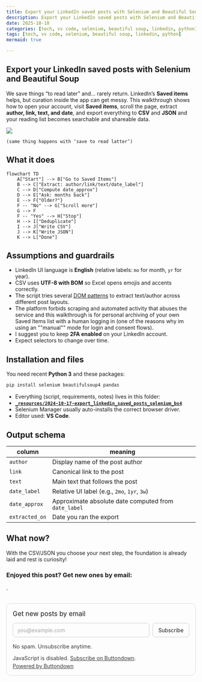 ```yaml
---
title: Export your LinkedIn saved posts with Selenium and Beautiful Soup
description: Export your LinkedIn saved posts with Selenium and Beautiful Soup
date: 2025-10-10
categories: [tech, vs code, selenium, beautiful soup, linkedin, python]
tags: [tech, vs code, selenium, beautiful soup, linkedin, python]
mermaid: true

---
```


##  Export your LinkedIn saved posts with Selenium and Beautiful Soup


We save things “to read later” and… rarely return. LinkedIn’s **Saved items** helps, but curation inside the app can get messy. This walkthrough shows how to open your account, visit **Saved items**, scroll the page, extract **author, link, text, and date**, and export everything to **CSV** and **JSON** and your reading list becomes searchable and shareable data.



![](https://i.imgflip.com/5w6kg5.jpg)
```
(same thing happens with ‘save to read latter’)
```
## What it does

```mermaid
flowchart TD
    A["Start"] --> B["Go to Saved Items"]
    B --> C["Extract: author/link/text/date_label"]
    C --> D["Compute date_approx"]
    D --> E["Ask: months back"]
    E --> F{"Older?"}
    F -- "No" --> G["Scroll more"]
    G --> F
    F -- "Yes" --> H["Stop"]
    H --> I["Deduplicate"]
    I --> J["Write CSV"]
    J --> K["Write JSON"]
    K --> L["Done"]
```


## Assumptions and guardrails

- LinkedIn UI language is **English** (relative labels: `mo` for month, `yr` for year).
- CSV uses **UTF-8 with BOM** so Excel opens emojis and accents correctly.
- The script tries several [DOM patterns](https://developer.mozilla.org/pt-BR/docs/conflicting/Web/API/Document_Object_Model_a0b90593de4c5cb214690e823be115a18d605d4bc7719ba296e212da2abe18ef) to extract text/author across different post layouts.
- The platform forbids scraping and automated activity that abuses the service and this walkthrough is for personal archiving of your own Saved Items list with a human logging in (one of the reasons why im using an ""manual"" mode for login and consent flows).
- I suggest you to keep **2FA enabled** on your LinkedIn account. 
- Expect selectors to change over time.

## Installation and files

You need recent **Python 3** and these packages:

```sh
pip install selenium beautifulsoup4 pandas
```
- Everything (script, requirements, notes) lives in this folder:  
- [**`_resources/2024-10-17-export_linkedin_saved_posts_selenium_bs4`**](https://github.com/mrncstt/mrncstt.github.io/tree/main/_resources/2024-10-17-export_linkedin_saved_posts_selenium_bs4)
- Selenium Manager usually auto-installs the correct browser driver.  
- Editor used: **VS Code**.

  
## Output schema

| column         | meaning                                                                 |
|----------------|-------------------------------------------------------------------------|
| `author`       | Display name of the post author                                         |
| `link`         | Canonical link to the post                                              |
| `text`         | Main text that follows the post                    |
| `date_label`   | Relative UI label (e.g., `2mo`, `1yr`, `3w`)                            |
| `date_approx`  | Approximate absolute date computed from `date_label`                    |
| `extracted_on` | Date you ran the export                                                 |






## What now?
With the CSV/JSON you choose your next step, the foundation is already laid and rest is curiosity!



### Enjoyed this post? Get new ones by email:
.
<div class="bd-subscribe my-5" role="region" aria-labelledby="bd-subscribe-title">
  <style>
    .bd-subscribe{margin:2rem 0;padding:1rem;border:1px solid;border-radius:12px;background:transparent;max-width:680px;color:inherit}
    .bd-subscribe *{box-sizing:border-box;font:inherit;color:inherit}
    .bd-subscribe h2{margin:0 0 .75rem;font-size:1.1rem;line-height:1.3}
    .bd-subscribe form{display:flex;gap:.5rem;flex-wrap:wrap;align-items:center}
    .bd-subscribe .visually-hidden{position:absolute;width:1px;height:1px;padding:0;margin:-1px;overflow:hidden;clip:rect(0 0 0 0);white-space:nowrap;border:0}
    .bd-subscribe input[type="email"]{flex:1 1 260px;padding:.6rem .75rem;border:1px solid;border-radius:8px;background:transparent}
    .bd-subscribe input[type="email"]::placeholder{opacity:.65}
    .bd-subscribe input[type="submit"]{padding:.6rem .9rem;border:1px solid;border-radius:8px;background:transparent;cursor:pointer}
    .bd-subscribe p{margin:.5rem 0 0;font-size:.875rem;opacity:.85}
    @media (prefers-color-scheme:light){
      .bd-subscribe{border-color:rgba(0,0,0,.15)}
      .bd-subscribe input[type="email"],.bd-subscribe input[type="submit"]{border-color:rgba(0,0,0,.2)}
    }
    @media (prefers-color-scheme:dark){
      .bd-subscribe{border-color:rgba(255,255,255,.2)}
      .bd-subscribe input[type="email"],.bd-subscribe input[type="submit"]{border-color:rgba(255,255,255,.25)}
    }
  </style>

  <h2 id="bd-subscribe-title">Get new posts by email</h2>

  <form
    action="https://buttondown.com/api/emails/embed-subscribe/notasdaedicao"
    method="post"
    target="popupwindow"
    onsubmit="window.open('https://buttondown.com/notasdaedicao', 'popupwindow')"
    class="embeddable-buttondown-form"
    autocomplete="on"
  >
    <label for="bd-email" class="visually-hidden">Your email</label>
    <input
      type="email"
      name="email"
      id="bd-email"
      placeholder="you@example.com"
      inputmode="email"
      autocomplete="email"
      required
      aria-describedby="bd-subscribe-help"
    />
    <input type="submit" value="Subscribe" />
    <p id="bd-subscribe-help">No spam. Unsubscribe anytime.</p>
  </form>

  <noscript>
    <p>JavaScript is disabled. <a href="https://buttondown.com/notasdaedicao" target="_blank" rel="noopener">Subscribe on Buttondown</a>.</p>
  </noscript>

  <p style="margin-top:.25rem">
    <a href="https://buttondown.com/refer/notasdaedicao" target="_blank" rel="noopener">Powered by Buttondown</a>
  </p>
</div>





